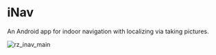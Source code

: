 # iNav
An Android app for indoor navigation with localizing via taking pictures.


![rz_inav_main](https://cloud.githubusercontent.com/assets/15630651/23863457/84813340-0818-11e7-8e53-795595e59a3d.png)
